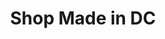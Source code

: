 ---
title: "Shop Made in DC"
url: /washington/shop-made-in-dc-district-square-southwest/
shop: gift
---